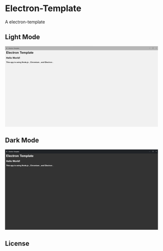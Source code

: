 # Electron-Template
A electron-template

## Light Mode 

<img src="./screenshot/light.png"></img>

## Dark Mode

<img src="./screenshot/dark.png"></img>


## License

